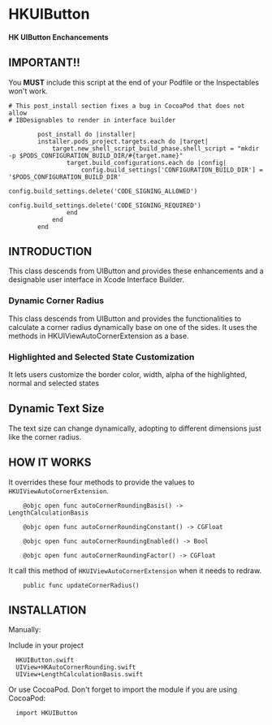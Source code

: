 # HKUIButton
#### HK UIButton Enchancements

## IMPORTANT!! ##

You **MUST** include this script at the end of your Podfile or the Inspectables won't work.

```
# This post_install section fixes a bug in CocoaPod that does not allow
# IBDesignables to render in interface builder

        post_install do |installer|
        installer.pods_project.targets.each do |target|
            target.new_shell_script_build_phase.shell_script = "mkdir -p $PODS_CONFIGURATION_BUILD_DIR/#{target.name}"
                target.build_configurations.each do |config|
                    config.build_settings['CONFIGURATION_BUILD_DIR'] = '$PODS_CONFIGURATION_BUILD_DIR'
                    config.build_settings.delete('CODE_SIGNING_ALLOWED')
                    config.build_settings.delete('CODE_SIGNING_REQUIRED')
                end
            end
        end
```

## INTRODUCTION
This class descends from UIButton and provides these enhancements and a designable user interface in Xcode Interface Builder.

### Dynamic Corner Radius
This class descends from UIButton and provides the functionalities to calculate a corner radius dynamically base on one of the sides. It uses the methods in HKUIViewAutoCornerExtension as a base.

### Highlighted and Selected State Customization
It lets users customize the border color, width, alpha of the highlighted, normal and selected states

## Dynamic Text Size
The text size can change dynamically, adopting to different dimensions just like the corner radius.

## HOW IT WORKS

It overrides these four methods to provide the values to `HKUIViewAutoCornerExtension`.

```
    @objc open func autoCornerRoundingBasis() -> LengthCalculationBasis

    @objc open func autoCornerRoundingConstant() -> CGFloat

    @objc open func autoCornerRoundingEnabled() -> Bool

    @objc open func autoCornerRoundingFactor() -> CGFloat

```

It call this method of `HKUIViewAutoCornerExtension` when it needs to redraw.

```
    public func updateCornerRadius()
```

## INSTALLATION

Manually:

Include in your project

```
  HKUIButton.swift
  UIView+HKAutoCornerRounding.swift
  UIView+LengthCalculationBasis.swift
```

Or use CocoaPod. Don't forget to import the module if you are using CocoaPod:

```
  import HKUIButton
```
